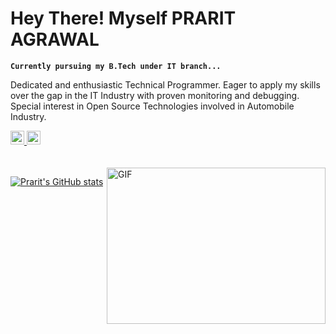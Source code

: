 # Hey There! Myself PRARIT AGRAWAL

**`Currently pursuing my B.Tech under IT branch...`**

Dedicated and enthusiastic Technical Programmer.
Eager to apply my skills over the gap in the IT Industry with proven monitoring and debugging.
Special interest in Open Source Technologies involved in Automobile Industry.

<a href="https://www.linkedin.com/in/prarit-agrawal-8038991b7/" target="_blank">
  <img align="centre" alt="Prarit's LinkdeIN" width="22px" src="https://cdn.jsdelivr.net/npm/simple-icons@v3/icons/linkedin.svg" />
</a>

<a href="https://twitter.com/Tranquil_ou" target="_blank">
  <img align="centre" alt="Utkrisht's Insta" width="22px" src="https://cdn.jsdelivr.net/npm/simple-icons@3.2.0/icons/twitter.svg" />
</a>

<br/>
<br/>

<br/>

<img align="right" height="250" width="350" alt="GIF" src="https://media.tenor.com/NOYF3f82b_gAAAAC/programmer.gif" />

[![Prarit's GitHub stats](https://github-readme-stats.vercel.app/api?username=Tranquil-ou)](https://github.com/Tranquil-ou/github-readme-stats)
